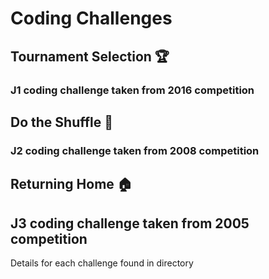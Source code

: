 # Coding Challenges 

##  Tournament Selection :trophy:
### J1 coding challenge taken from 2016 competition

## Do the Shuffle :musical_note:
### J2 coding challenge taken from 2008 competition

## Returning Home :house:
## J3 coding challenge taken from 2005 competition

Details for each challenge found in directory
